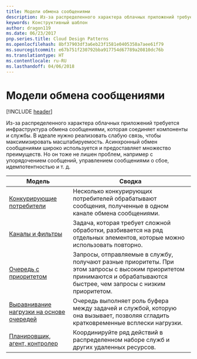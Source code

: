 ```yaml
---
title: Модели обмена сообщениями
description: Из-за распределенного характера облачных приложений требуется инфраструктура обмена сообщениями, которая соединяет компоненты и службы. В идеале нужно реализовать слабую связь, чтобы максимизировать масштабируемость. Асинхронный обмен сообщениями широко используется и предоставляет множество преимуществ. Но он тоже не лишен проблем, например с упорядочением сообщений, управлением сообщениями о сбое, идемпотентностью и т. д.
keywords: Конструктивный шаблон
author: dragon119
ms.date: 06/23/2017
pnp.series.title: Cloud Design Patterns
ms.openlocfilehash: 8bf37903df3a6eb23f1581e0405358a7aee61f79
ms.sourcegitcommit: e67b751f230792bba917754d67789a20810dc76b
ms.translationtype: HT
ms.contentlocale: ru-RU
ms.lasthandoff: 04/06/2018
---
```

# <a name="messaging-patterns"></a>Модели обмена сообщениями

[!INCLUDE [header](../../_includes/header.md)]

Из-за распределенного характера облачных приложений требуется инфраструктура обмена сообщениями, которая соединяет компоненты и службы. В идеале нужно реализовать слабую связь, чтобы максимизировать масштабируемость. Асинхронный обмен сообщениями широко используется и предоставляет множество преимуществ. Но он тоже не лишен проблем, например с упорядочением сообщений, управлением сообщениями о сбое, идемпотентностью и т. д.


|                            Модель                             |                                                                        Сводка                                                                         |
|----------------------------------------------------------------|--------------------------------------------------------------------------------------------------------------------------------------------------------|
|        [Конкурирующие потребители](../competing-consumers.md)        |                            Несколько конкурирующих потребителей обрабатывают сообщения, полученные в одном канале обмена сообщениями.                            |
|          [Каналы и фильтры](../pipes-and-filters.md)          |                       Задача, которая требует сложной обработки, разбивается на ряд отдельных элементов, которые можно использовать повторно.                        |
|             [Очередь с приоритетом](../priority-queue.md)             | Запросы, отправляемые в службу, получают разные приоритеты. При этом запросы с высоким приоритетом принимаются и обрабатываются быстрее, чем запросы с низким приоритетом. |
|  [Выравнивание нагрузки на основе очередей](../queue-based-load-leveling.md)  |              Очередь выполняет роль буфера между задачей и службой, которую она вызывает, позволяя сгладить кратковременные всплески нагрузки.               |
| [Планировщик, агент, контролер](../scheduler-agent-supervisor.md) |                              Координируйте ряд действий в распределенном наборе служб и других удаленных ресурсов.                              |

